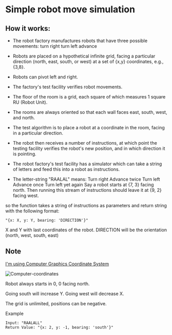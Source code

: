 # Simple robot move simulation

## How it works:

* The robot factory manufactures robots that have three possible movements:
turn right
turn left
advance

* Robots are placed on a hypothetical infinite grid, facing a particular
  direction (north, east, south, or west) at a set of {x,y} coordinates,
  e.g., {3,8}.

* Robots can pivot left and right.

* The factory's test facility verifies robot movements.

* The floor of the room is a grid, each square of which measures 1 square
  RU (Robot Unit).

* The rooms are always oriented so that each wall faces east, south, west,
  and north.

* The test algorithm is to place a robot at a coordinate in the room,
 facing in a particular direction.

* The robot then receives a number of instructions, at which point the
 testing facility verifies the robot's new position, and in which
 direction it is pointing.

* The robot factory's test facility has a simulator which can take a
string of letters and feed this into a robot as instructions.

* The letter-string "RAALAL" means:
  Turn right
  Advance twice
  Turn left
  Advance once
  Turn left yet again
  Say a robot starts at {7, 3} facing north. Then running this stream of instructions should leave it at {9, 2} facing west.


so the function takes a string of instructions as parameters and return string with the following format:
```
"{x: X, y: Y, bearing: 'DIRECTION'}"
```

X and Y with last coordinates of the robot.
DIRECTION will be the orientation (north, west, south, east)

## Note 
[I'm using Computer Graphics Coordinate System](https://fcs-cs.github.io/cs1-2018/modules/01-introduction/computer-coordinates/)

![Computer-coordinates](https://storage.googleapis.com/qwasar-public/track-rust/computer_coordinates.png?raw=true "Computer-coordinates-image")

Robot always starts in 0, 0 facing north.

Going south will increase Y.
Going west will decrease X.

The grid is unlimited, positions can be negative.

Example

```
Input: "RAALALL"
Return Value: "{x: 2, y: -1, bearing: 'south'}"
```
